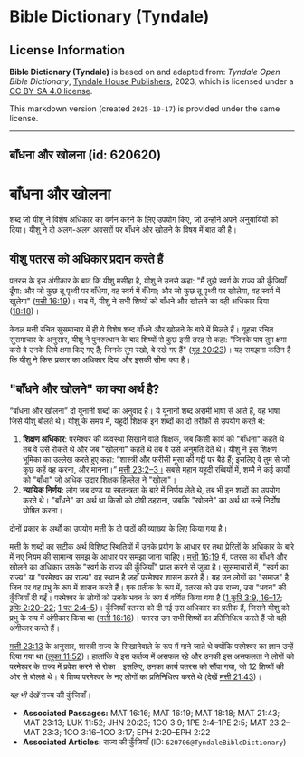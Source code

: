# Bible Dictionary (Tyndale)

## License Information

**Bible Dictionary (Tyndale)** is based on and adapted from: _Tyndale Open Bible Dictionary_, [Tyndale House Publishers](https://tyndaleopenresources.com/), 2023, which is licensed under a [CC BY-SA 4.0 license](https://creativecommons.org/licenses/by-sa/4.0/legalcode.en).

This markdown version (created `2025-10-17`) is provided under the same license.



--------------------------------

## बाँधना और खोलना (id: 620620)

बाँधना और खोलना
===============

शब्द जो यीशु ने विशेष अधिकार का वर्णन करने के लिए उपयोग किए, जो उन्होंने अपने अनुयायियों को दिया। यीशु ने दो अलग\-अलग अवसरों पर बाँधने और खोलने के विषय में बात की है।

यीशु पतरस को अधिकार प्रदान करते हैं
-----------------------------------

पतरस के इस अंगीकार के बाद कि यीशु मसीहा है, यीशु ने उनसे कहा: "मैं तुझे स्वर्ग के राज्य की कुँजियाँ दूँगा: और जो कुछ तू पृथ्वी पर बाँधेगा, वह स्वर्ग में बँधेगा; और जो कुछ तू पृथ्वी पर खोलेगा, वह स्वर्ग में खुलेगा" ([मत्ती 16:19](https://ref.ly/Matt16:19))। बाद में, यीशु ने सभी शिष्यों को बाँधने और खोलने का वही अधिकार दिया ([18:18](https://ref.ly/Matt18:18))।

केवल मत्ती रचित सुसमाचार में ही ये विशेष शब्द बाँधने और खोलने के बारे में मिलते हैं। यूहन्ना रचित सुसमाचार के अनुसार, यीशु ने पुनरुत्थान के बाद शिष्यों से कुछ इसी तरह से कहा: "जिनके पाप तुम क्षमा करो वे उनके लिये क्षमा किए गए हैं; जिनके तुम रखो, वे रखे गए हैं" ([यूह 20:23](https://ref.ly/John20:23))। यह समझना कठिन है कि यीशु ने किस प्रकार का अधिकार दिया और इसकी सीमा क्या है।

"बाँधने और खोलने" का क्या अर्थ है?
----------------------------------

“बाँधना और खोलना” दो यूनानी शब्दों का अनुवाद है। ये यूनानी शब्द अरामी भाषा से आते हैं, वह भाषा जिसे यीशु बोलते थे। यीशु के समय में, यहूदी शिक्षक इन शब्दों का दो तरीकों से उपयोग करते थे:

1. **शिक्षण अधिकार**: परमेश्वर की व्यवस्था सिखाने वाले शिक्षक, जब किसी कार्य को "बाँधना" कहते थे तब वे उसे रोकते थे और जब "खोलना" कहते थे तब वे उसे अनुमति देते थे। यीशु ने इस शिक्षण भूमिका का उल्लेख करते हुए कहा: “शास्त्री और फरीसी मूसा की गद्दी पर बैठे हैं; इसलिए वे तुम से जो कुछ कहें वह करना, और मानना।” [मत्ती 23:2–3।](https://ref.ly/Matt23:2-Matt23:3) सबसे महान यहूदी रब्बियों में, शम्मै ने कई कार्यों को "बाँधा" जो अधिक उदार शिक्षक हिल्लेल ने "खोला"।
2. **न्यायिक निर्णय:** लोग जब दण्ड या स्वतन्त्रता के बारे में निर्णय लेते थे, तब भी इन शब्दों का उपयोग करते थे। "बाँधने" का अर्थ था किसी को दोषी ठहराना, जबकि "खोलने" का अर्थ था उन्हें निर्दोष घोषित करना।

दोनों प्रकार के अर्थों का उपयोग मत्ती के दो पाठों की व्याख्या के लिए किया गया है।

मत्ती के शब्दों का सटीक अर्थ विशिष्ट स्थितियों में उनके प्रयोग के आधार पर तथा प्रेरितों के अधिकार के बारे में नए नियम की सामान्य समझ के आधार पर समझा जाना चाहिए। [मत्ती 16:19](https://ref.ly/Matt16:19) में, पतरस का बाँधने और खोलने का अधिकार उसके "स्वर्ग के राज्य की कुँजियाँ" प्राप्त करने से जुड़ा है। सुसमाचारों में, "स्वर्ग का राज्य" या "परमेश्वर का राज्य" वह स्थान है जहाँ परमेश्वर शासन करते हैं। यह उन लोगों का "समाज" है जिन पर वह प्रभु के रूप में शासन करते हैं। एक प्रतीक के रूप में, पतरस को उस राज्य, उस "भवन" की कुँजियाँ दी गईं। परमेश्वर के लोगों को उनके भवन के रूप में वर्णित किया गया है ([1 कुरि 3:9, 16–17](https://ref.ly/1Cor3:9,1Cor3:16-1Cor3:17); [इफि 2:20–22](https://ref.ly/Eph2:20-Eph2:22); [1 पत 2:4–5](https://ref.ly/1Pet2:4-1Pet2:5))। कुँजियाँ पतरस को दी गई उस अधिकार का प्रतीक हैं, जिसने यीशु को प्रभु के रूप में अंगीकार किया था ([मत्ती 16:16](https://ref.ly/Matt16:16))। पतरस उन सभी शिष्यों का प्रतिनिधित्व करते हैं जो वही अंगीकार करते हैं।

[मत्ती 23:13](https://ref.ly/Matt23:13) के अनुसार, शास्त्री राज्य के सिखानेवाले के रूप में माने जाते थे क्योंकि परमेश्वर का ज्ञान उन्हें दिया गया था ([लूका 11:52](https://ref.ly/Luke11:52))। हालांकि वे इस कर्तव्य में असफल रहे और उनकी इस असफलता ने लोगों को परमेश्वर के राज्य में प्रवेश करने से रोका। इसलिए, उनका कार्य पतरस को सौंपा गया, जो 12 शिष्यों की ओर से बोलते थे। ये शिष्य परमेश्वर के नए लोगों का प्रतिनिधित्व करते थे (देखें [मत्ती 21:43](https://ref.ly/Matt21:43))।

*यह भी देखें* राज्य की कुंजियाँ।

* **Associated Passages:** MAT 16:16; MAT 16:19; MAT 18:18; MAT 21:43; MAT 23:13; LUK 11:52; JHN 20:23; 1CO 3:9; 1PE 2:4–1PE 2:5; MAT 23:2–MAT 23:3; 1CO 3:16–1CO 3:17; EPH 2:20–EPH 2:22
* **Associated Articles:** राज्य की कुँजियाँ  (ID: `620706@TyndaleBibleDictionary`)

